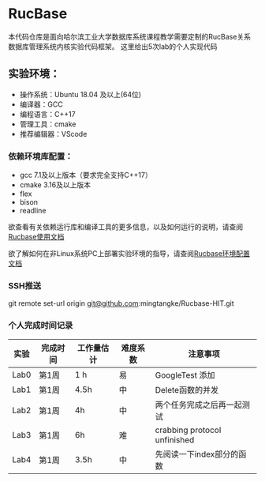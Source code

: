 # RucBase
本代码仓库是面向哈尔滨工业大学数据库系统课程教学需要定制的RucBase关系数据库管理系统内核实验代码框架。
这里给出5次lab的个人实现代码

## 实验环境：
- 操作系统：Ubuntu 18.04 及以上(64位)
- 编译器：GCC
- 编程语言：C++17
- 管理工具：cmake
- 推荐编辑器：VScode

### 依赖环境库配置：
- gcc 7.1及以上版本（要求完全支持C++17）
- cmake 3.16及以上版本
- flex
- bison
- readline

欲查看有关依赖运行库和编译工具的更多信息，以及如何运行的说明，请查阅[Rucbase使用文档](docs/Rucbase使用文档.md)

欲了解如何在非Linux系统PC上部署实验环境的指导，请查阅[Rucbase环境配置文档](docs/Rucbase环境配置文档.md)
### SSH推送
git remote set-url origin git@github.com:mingtangke/Rucbase-HIT.git
  
### 个人完成时间记录

| **实验**     | **完成时间** | **工作量估计** | **难度系数** |**注意事项**|
| ------------ | -------------------| ----------------- | -------------- | ---------------------------|
| Lab0         | 第1周               | 1 h               |    易          | GoogleTest 添加             |
| Lab1         | 第1周               | 4.5h              |   中           | Delete函数的并发             |
| Lab2         | 第1周               | 4h                |   中           | 两个任务完成之后再一起测试      |
| Lab3         | 第1周               | 6h                |   难           | crabbing protocol unfinished|
| Lab4         | 第1周               | 3.5h                |   中         | 先阅读一下index部分的函数     |





